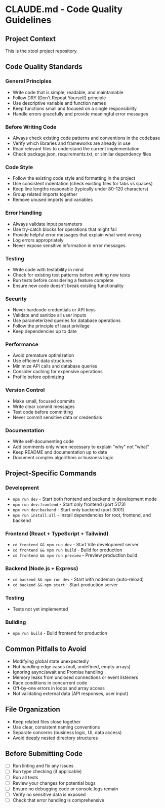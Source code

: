 # CLAUDE.md - Code Quality Guidelines

## Project Context
This is the xtool project repository.

## Code Quality Standards

### General Principles
- Write code that is simple, readable, and maintainable
- Follow DRY (Don't Repeat Yourself) principle
- Use descriptive variable and function names
- Keep functions small and focused on a single responsibility
- Handle errors gracefully and provide meaningful error messages

### Before Writing Code
- Always check existing code patterns and conventions in the codebase
- Verify which libraries and frameworks are already in use
- Read relevant files to understand the current implementation
- Check package.json, requirements.txt, or similar dependency files

### Code Style
- Follow the existing code style and formatting in the project
- Use consistent indentation (check existing files for tabs vs spaces)
- Keep line lengths reasonable (typically under 80-120 characters)
- Group related imports together
- Remove unused imports and variables

### Error Handling
- Always validate input parameters
- Use try-catch blocks for operations that might fail
- Provide helpful error messages that explain what went wrong
- Log errors appropriately
- Never expose sensitive information in error messages

### Testing
- Write code with testability in mind
- Check for existing test patterns before writing new tests
- Run tests before considering a feature complete
- Ensure new code doesn't break existing functionality

### Security
- Never hardcode credentials or API keys
- Validate and sanitize all user inputs
- Use parameterized queries for database operations
- Follow the principle of least privilege
- Keep dependencies up to date

### Performance
- Avoid premature optimization
- Use efficient data structures
- Minimize API calls and database queries
- Consider caching for expensive operations
- Profile before optimizing

### Version Control
- Make small, focused commits
- Write clear commit messages
- Test code before committing
- Never commit sensitive data or credentials

### Documentation
- Write self-documenting code
- Add comments only when necessary to explain "why" not "what"
- Keep README and documentation up to date
- Document complex algorithms or business logic

## Project-Specific Commands

### Development
- `npm run dev` - Start both frontend and backend in development mode
- `npm run dev:frontend` - Start only frontend (port 5173)
- `npm run dev:backend` - Start only backend (port 3001)
- `npm run install:all` - Install dependencies for root, frontend, and backend

### Frontend (React + TypeScript + Tailwind)
- `cd frontend && npm run dev` - Start Vite development server
- `cd frontend && npm run build` - Build for production
- `cd frontend && npm run preview` - Preview production build

### Backend (Node.js + Express)
- `cd backend && npm run dev` - Start with nodemon (auto-reload)
- `cd backend && npm start` - Start production server

### Testing
- Tests not yet implemented

### Building
- `npm run build` - Build frontend for production

## Common Pitfalls to Avoid
- Modifying global state unexpectedly
- Not handling edge cases (null, undefined, empty arrays)
- Ignoring async/await and Promise handling
- Memory leaks from unclosed connections or event listeners
- Race conditions in concurrent code
- Off-by-one errors in loops and array access
- Not validating external data (API responses, user input)

## File Organization
- Keep related files close together
- Use clear, consistent naming conventions
- Separate concerns (business logic, UI, data access)
- Avoid deeply nested directory structures

## Before Submitting Code
- [ ] Run linting and fix any issues
- [ ] Run type checking (if applicable)
- [ ] Run all tests
- [ ] Review your changes for potential bugs
- [ ] Ensure no debugging code or console.logs remain
- [ ] Verify no sensitive data is exposed
- [ ] Check that error handling is comprehensive